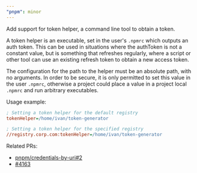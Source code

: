 ```yaml
---
"pnpm": minor
---
```


Add support for token helper, a command line tool to obtain a token.

A token helper is an executable, set in the user's `.npmrc` which
outputs an auth token. This can be used in situations where the
authToken is not a constant value, but is something that refreshes
regularly, where a script or other tool can use an existing refresh
token to obtain a new access token.

The configuration for the path to the helper must be an absolute path,
with no arguments. In order to be secure, it is only permitted to set
this value in the user `.npmrc`, otherwise a project could place a value
in a project local `.npmrc` and run arbitrary executables.

Usage example:

```ini
; Setting a token helper for the default registry
tokenHelper=/home/ivan/token-generator

; Setting a token helper for the specified registry
//registry.corp.com:tokenHelper=/home/ivan/token-generator
```

Related PRs:

- [pnpm/credentials-by-uri#2](https://github.com/pnpm/credentials-by-uri/pull/2)
- [#4163](https://github.com/pnpm/pnpm/pull/4163)
